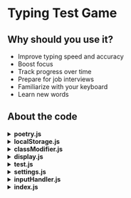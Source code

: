 # Typing Test Game

## Why should you use it?
- Improve typing speed and accuracy
- Boost focus
- Track progress over time
- Prepare for job interviews
- Familiarize with your keyboard
- Learn new words

## About the code
<details>
<summary><strong>poetry.js</strong></summary>

- <strong>class Poem</strong>

    **Instance variable/methods:**
    - Instance variable – words
    - Instance method – cleanUpText()

- <strong>getPoetryDBResponse</strong>

    ### Function logic
    - Gets response from poetry API and waits till it is fetched fully
    - Every line is split into words
    - Returns Poem object

</details>

<details>
<summary><strong>localStorage.js</strong></summary>

- <strong>class LocalStorageHelper</strong>

  **Functions:**

  <details>
  <summary><strong>saveToLocalStorage(wpm, accuracy)</strong></summary>

  **Function variables:**
  - `currentTestResults`
  - `bestTestResults`

  **Function logic:**
  - If there’s no `currentTestResults` → set Current and Best test results.
  - Otherwise, update them accordingly. 
  </details>

	<details>
	<summary><strong>getBestTestResults</strong></summary>

	**Function variables:**
  - `bestTestResults`

	**Function logic:**
	- if there is then returns `bestTestResults` otherwise, returns `null`.
	</details>

	<details>
	<summary><strong>getPreviousTestResults</strong></summary>

	**Function variables:**
	- `previousTestResults`

	**Function logic:**
	- if there is then returns `previousTestResults` otherwise, returns `null`.
	</details>

	<details>
	<summary><strong>getCurrentTestResults</strong></summary>

	**Function variables:**
	- `currentTestResults`

	**Function logic:**
	- if there is then returns `currentTestResults` otherwise, returns `null`.
	</details>

	<details>
	<summary><strong>compareWpm</strong></summary>

	**Function variables:**
	- `previousTestResults`
	- `currentTestResults`
	- `previousWpm`
	- `currentWpm`

	**Function logic:**
	- if `currentWpm === previousWpm` returns 'same'
	- if `currentWpm > previousWpm` returns 'better' else 'worse'
	</details>

	<details>
	<summary><strong>compareAccuracy</strong></summary>

	**Function variables:**
	- `previousTestResults`
	- `currentTestResults`
	- `previousAccuracy`
	- `currentAccuracy`

	**Function logic:**
	- if `currentAccuracy === previousAccuracy` returns 'same'
	- if `currentAccuracy > previousAccuracy` returns 'better' else 'worse'
	</details>

</details>

<details>
<summary><strong>classModifier.js</strong></summary>

- <strong>Functions:</strong>

	<details>
	<summary><strong>addClass(element, name)</strong></summary>

	**Parameters:**
	- element – element that the classname should be added to.
	- name – classname that should be added to the element.

	**Function logic:**
	- Adds classname: `name` to the `element`.
	</details>

	<details>
	<summary><strong>removeClass(element, name)</strong></summary>

	**Parameters:**
	- element – element that the classname should be removed from.
	- name – classname that should be removed from the element.

	**Function logic:**
	- Removes classname: `name` from the `element`.
	</details>

	<details>
	<summary><strong>isExtraLetter(letter)</strong></summary>

	**Parameters:**
	- `letter` – `<letter>` tag that is checked if it contains classname: 'extra'.

	**Function logic:**
	- Checks if the `letter` classlist contains a classname: 'extra'.
	</details>

	<details>
	<summary><strong>removeExtraLetter(word, letter)</strong></summary>

	**Parameters:**
	- `word` – `word` tag that the `letter` is removed from.
	- `letter` – `<letter>` tag that is removed from `word`.

	**Function logic:**
	- Removes `letter` from `word`.
	</details>

	<details>
	<summary><strong>removeAllClassesFromComparisonCell(comparisonCell)</strong></summary>

	**Parameters:**
	- `comparisonCell` – the comparisonCell that should be removed with all the possible classes.

	**Function logic:**
	- Removes all the possible classes from the `comparisonCell`
	</details>

	<details>
	<summary><strong>removeAllClassesFromWord(word)</strong></summary>

	**Parameters:**
	- `word` – word that should be removed with all the possible classes.

	**Function logic:**
	- Removes all the possible classes from the `word`.
	</details>

	<details>
	<summary><strong>updateFirstWordFirstLetter()</strong></summary>

	**Function logic:**
	- Adds class `current` to the first `<word>` and first `<letter>` tag.
	</details>

</details>

<details>
<summary><strong>display.js</strong></summary>

-	<details>
	<summary><strong>Show variables</strong></summary>

	**Variables:**
	- `wpmBox`
	- `accuracyBox`
	- `timerBox`
	- `typingResults`
	- `timeInNumbers`
	- `caret`
	- `wordsInput`
	- `wordsContainer`
	- `wordsWrapper`
	- `displayResultsBox `

	***Table variables***
	- `wpmCurrentCell`
	- `wpmPreviousCell`
	- `wpmComparisonCell`
	- `wpmAllTimeBestCell`
	- `accuracyCurrentCell`
	- `accuracyPreviousCell`
	- `accuracyComparisonCell`
	- `accuracyAllTimeBestCell`
	</details>

	**Functions:**
	<details>
	<summary><strong>displayWords</strong></summary>

	**Variables:**
	- `Poem` – is a class Poem object.

	**Function logic:**
	- Gets `Poem`
	- For each word in a `Poem` a `<div class="word">` is created and then every char in a word is given a `<letter>` tag as a child to a `<div class="word">` and also data-original-text is set.
	- To the first ```html <div class="word">``` and first `<letter>` a class "current" is given.
	</details>

	<details>
	<summary><strong>displayResults(wpm, accuracy)</strong></summary>

	**Function logic:**
	- `wpmBox` and `accuracyBox` are updated with `wpm` and `accuracy`.
	- `timerBox` and `wordsWrapper` are hidden.
	`typingResults` and `displayResultsBox` are shown.
	- `DisplayResultsTable()` is called.
	</details>

	<details>
	<summary><strong>displayResultsTable</strong></summary>

	**Variables:**
	- `previousTestResults`
	- `currentTestResults`
	- `bestTestResults`

	**Function logic:**
	- if `previousTestResults` are `null` then only `currentTestResults` and `bestTestResults` are displayed.
	- else every variable values are shown. Also, `currentTest` and `previousTestResults` values are compared.
	</details>

	<details>
	<summary><strong>resetTest</strong></summary>

	**Function logic:**
	- Handles all the hiding and displaying of the elements when the test is reseted.
	- `DisplayWords()` is called.
	- Remove class `over` from `wordsWrapper`.
	- `wordsInput.focus()` is called to automatically focus on the typing test.
	</details>

	<details>
	<summary><strong>restartTest</strong></summary>

	**Function logic:**
	- Handles all the hiding and displaying of the elements when the test is restarted.
	- Remove class `over` from `wordsWrapper`.
	- `wordsInput.focus()` is called to automatically focus on the typing test.
	</details>

</details>

<details>
<summary><strong>test.js</strong></summary>

- <strong>class Test</strong>

  **Instance variable/methods:**
  - startTimer()
  - stopTimer()
  - getWpm()
  - getWordAccuracy()
  - endTest()
  - reset()
  - restart()
</details>

<details>
<summary><strong>settings.js</strong></summary>

  **Variables:**
  - `test = new Test()`
</details>

<details>
<summary><strong>inputHandler.js</strong></summary>

- **Functions:**

  <details>
  <summary><strong>handleTyping(e)</strong></summary>

  ***Variables:***
  - `key`
  - `currentWord`
  - `currentLetter`
  - `expected`
  - `ìsLetter`
  - `isSpace`
  - `isBackspace`
  - `isFirstLetter`
  - `isBackspaceAllowed`

  ***Function logic:***
  - if `document.querySelector('#wordsWrapper.over')` then the function returns.
  - if `key === 'Enter'` then the test restarts.
  - if `key === 'Escape'` then the test resets.
  - if `!test.timer` and `isLetter` then the test timer is started. Otherwise, function stops.
  - if `isBackspaceAllowed`is `true` and `!isLetter` then function stops.
  - if `isLetter` then `handleLetterKey(currentWord, currentLetter, expected, key)` is called.
  - if `isSpace` then `handleSpaceKey(currentWord, currentLetter, expected)` is called.
  - if `isBackspace` then `handleBackspaceKey(currentWord, currentLetter, isFirstLetter)` is called.
  - at the end `updateLines(currentWord)` and `updateCaret()` are called.
  </details>

  <details>
  <summary><strong>handleLetterKey(currentWord, currentLetter, expected, key)</strong></summary>

  ***Function logic:***
  - if `currentLetter` then:
    - `currentLetter` is added with `'correct'` or `'incorrect'` class.
    - class `'current'` is removed from the `currentLetter`.
    - if `currentLetter.nextSibling` then:
      - `currentLetter.nextSibling` is added a class `'current'`.
    - else:
      - new `<letter>` is created with classes `incorrect extra` and is added to the `currentWord`.
  </details>

  <details>
  <summary><strong>handleSpaceKey(currentWord, currentLetter, expected)</strong></summary>

  ***Function logic:***
  - if `expected` is not a Space key then:
    - all left letters in `currentWord` are added with a class `incorrect`.
  - `currentWord` is added a class `typed` and removed class called `current`.
  - next `<word>` is added with a class `current`.
  - if `currentLetter` then:
    - `currentLetter` is removed a class named `current`.
  - then a boolean variable `wordTypedCorrectly` is declared that has value `true` when every `letter` in `currentWord` has a class `'correct'`.
  - if `wordTypedCorrectly` is `false` then `currentWord` is given a class `error`.
  - and the next `<word>` first `letter` is given a class `current`.
  </details>

  <details>
  <summary><strong>handleBackspaceKey(currentWord, currentLetter, isFirstLetter)</strong></summary>

  ***Function logic:***
  - Try Catch block is used to catch and error when user entered `Backspace` key.
  - if `currentLetter && isFirstLetter` then:
    - `const previousWord = currentWord.previousSibling` is declared.
    - Class `current` is removed from `currentWord` and `currentLetter`.
    - Class `current` is added to the `previousWord` and `previousWord.lastChild`.
    - Classes `incorrect` and `correct` are removed from `previousWord.lastChild`.
    - Classes `error` and `typed` are removed from `previousWord`.
    - if `isExtraLetter(previousWord.lastChild)` then:
      - `removeExtraLetter(previousWord, previousWord.lastChild)` is called to remove `letter class="extra"`
  - if `currentLetter && !isFirstLetter` then:
    - Class `current` is removed from `currentLetter`.
    - Class `current` is added to `currentLeter`.
    - Classes `incorrect` and `correct` are removed from `currentLetter.previousSibling`.
    - if `isExtraLetter(currentLetter.previousSibling)` then:
      - `removeExtraLetter(currentWord, currentLetter.previousSibling)` is called to remove previous `<letter>`.
  - if `!currentLetter` then:
    - Class `current` is added to `currentWord.lastChild`.
    - Classes `incorrect` and `correct` are removed from `currentWord.lastChild`.
    - if `isExtraLetter(currentWord.lastChild)` then:
      - `removeExtraLetter(currentWord, currentWord.lastChild)` is called to remove extra `<letter>`.
  </details>

  <details>
  <summary><strong>updateLines(currentWord)</strong></summary>

  ***Function logic:***
  - if `currentWord?.getBoundingClientRect().top > 420` then:
    - `const words = document.getElementById('words')` is declared.
    - `const margin = parseInt(words.style.marginTop || '0px')` is declared.
    - `words.style.marginTop = (margin - 52) + 'px'` is used to scroll up hidden lines by one line.
  </details>

  <details>
  <summary><strong>updateCaret()</strong></summary>

  ***Variables:***
  - `nextLetter`.
  - `wordsContainer`
  - `nextWord`
  - `caret`
  - `containerRect`

  ***Function logic:***
  - if `nextLetter && caret && wordsContainer` then:
    - `const nextLetterRect = nextLetter.getBoundingClientRect()` is declared.
    - `caret.style.top = (nextLetterRect.top - containerRect.top) + 'px'` to change caret position vertically.
    - `caret.style.left = (nextLetterRect.left - containerRect.left) + 'px'` to change caret position horizontally
  - else:
    - `const nextWordRect = nextWord?.getBoundingClientRect()` is declared.
    - `caret.style.top = (nextWordRect?.top - containerRect.top) + 'px'` to change caret position vertically.
    - `caret.style.left = (nextWordRect?.right - containerRect.left) + 'px'` to change caret position horizontally.
  </details>

</details>

<details>
<summary><strong>index.js</strong></summary>

***Imports:***
- `import { displayWords } from './UI/display.js';`
- `import { handleTyping } from './UI/inputHandler.js'`
- `import { test } from './app/settings.js'`

***File logic:***
- document object is added a `'DOMContentLoaded'` event listener:
  - `displayWords()` is caleed.
  - `const wordsInputField = document.querySelector('#wordsInput')` is declared.
  - `wordsInputField.addEventListener('keyup', handleTyping);` is added so that inputField listen for every typed key when `wordsInputField` is focused.
  - `const wordsWrapper = document.querySelector('#wordsWrapper')` is declared.
  - `wordsWrapper` is added an event listener `'click'` which focuses `wordsInputField`.
  - `const resetButton = document.getElementById('resetTestButton')` is declared.
  - `resetButton` is added an event listener `'click'` which calls `test.reset()` on click.

</details>